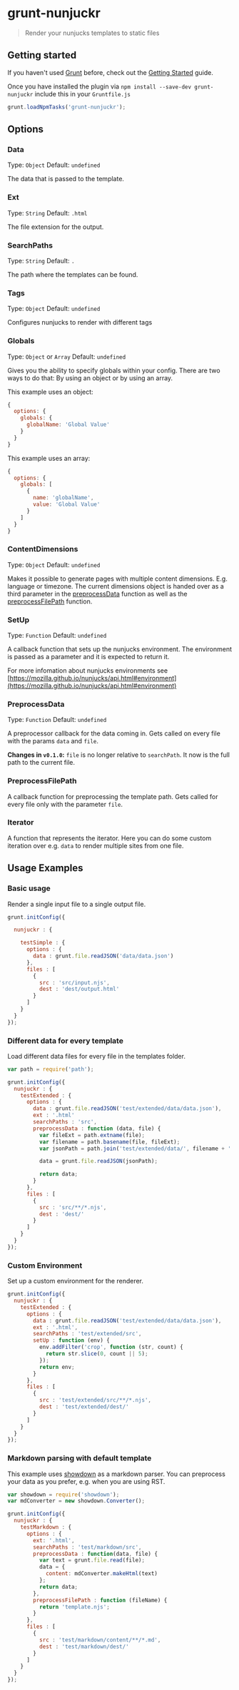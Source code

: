 # grunt-nunjuckr

> Render your nunjucks templates to static files

## Getting started

If you haven't used [Grunt](http://gruntjs.com/) before, check out the [Getting Started](http://gruntjs.com/getting-started) guide.

Once you have installed the plugin via `npm install --save-dev grunt-nunjuckr` include this in your `Gruntfile.js`

```javascript
grunt.loadNpmTasks('grunt-nunjuckr');
```

## Options

### Data

Type: `Object`
Default: `undefined`

The data that is passed to the template.

### Ext

Type: `String`
Default: `.html`

The file extension for the output.

### SearchPaths

Type: `String`
Default: `.`

The path where the templates can be found.

### Tags

Type: `Object`
Default: `undefined`

Configures nunjucks to render with different tags

### Globals

Type: `Object` or `Array`
Default: `undefined`

Gives you the ability to specify globals within your config. There are two ways to do that: By
using an object or by using an array.

This example uses an object:

```javascript
{
  options: {
    globals: {
      globalName: 'Global Value'
    }
  }
}
```

This example uses an array:

```javascript
{
  options: {
    globals: [
      {
        name: 'globalName',
        value: 'Global Value'
      }
    ]
  }
}
```

### ContentDimensions

Type: `Object`
Default: `undefined`

Makes it possible to generate pages with multiple content dimensions. E.g. language or timezone.
The current dimensions object is handed over as a third parameter in the [preprocessData](#preprocessdata)
function as well as the [preprocessFilePath](#preprocessfilepath) function.

### SetUp

Type: `Function`
Default: `undefined`

A callback function that sets up the nunjucks environment. The environment is passed as a parameter and it is expected to return it.

For more infomation about nunjucks environments see [https://mozilla.github.io/nunjucks/api.html#environment](https://mozilla.github.io/nunjucks/api.html#environment)

### PreprocessData

Type: `Function`
Default: `undefined`

A preprocessor callback for the data coming in. Gets called on every file with the params `data` and `file`.

__Changes in `v0.1.0`:__ `file` is no longer relative to `searchPath`. It now is the full path to the current file.

### PreprocessFilePath

A callback function for preprocessing the template path. Gets called for every file only with the parameter `file`.

### Iterator

A function that represents the iterator. Here you can do some custom iteration over e.g. `data` to render multiple sites
from one file.

## Usage Examples

### Basic usage

Render a single input file to a single output file.

```javascript
grunt.initConfig({

  nunjuckr : {

    testSimple : {
      options : {
        data : grunt.file.readJSON('data/data.json')
      },
      files : [
        {
          src : 'src/input.njs',
          dest : 'dest/output.html'
        }
      ]
    }
  }
});
```

### Different data for every template

Load different data files for every file in the templates folder.

```javascript
var path = require('path');

grunt.initConfig({
  nunjuckr : {
    testExtended : {
      options : {
        data : grunt.file.readJSON('test/extended/data/data.json'),
        ext : '.html'
        searchPaths : 'src',
        preprocessData : function (data, file) {
          var fileExt = path.extname(file);
          var filename = path.basename(file, fileExt);
          var jsonPath = path.join('test/extended/data/', filename + '.json');

          data = grunt.file.readJSON(jsonPath);

          return data;
        }
      },
      files : [
        {
          src : 'src/**/*.njs',
          dest : 'dest/'
        }
      ]
    }
  }
});
```

### Custom Environment

Set up a custom environment for the renderer.

```javascript
grunt.initConfig({
  nunjuckr : {
    testExtended : {
      options : {
        data : grunt.file.readJSON('test/extended/data/data.json'),
        ext : '.html',
        searchPaths : 'test/extended/src',
        setUp : function (env) {
          env.addFilter('crop', function (str, count) {
            return str.slice(0, count || 5);
          });
          return env;
        }
      },
      files : [
        {
          src : 'test/extended/src/**/*.njs',
          dest : 'test/extended/dest/'
        }
      ]
    }
  }
});
```

### Markdown parsing with default template

This example uses [showdown](https://www.npmjs.com/package/showdown) as a markdown parser. You can preprocess your data as you prefer, e.g. when you are using RST.

```javascript
var showdown = require('showdown');
var mdConverter = new showdown.Converter();

grunt.initConfig({
  nunjuckr : {
    testMarkdown : {
      options : {
        ext: '.html',
        searchPaths : 'test/markdown/src',
        preprocessData : function(data, file) {
          var text = grunt.file.read(file);
          data = {
            content: mdConverter.makeHtml(text)
          };
          return data;
        },
        preprocessFilePath : function (fileName) {
          return 'template.njs';
        }
      },
      files : [
        {
          src : 'test/markdown/content/**/*.md',
          dest : 'test/markdown/dest/'
        }
      ]
    }
  }
});
```
